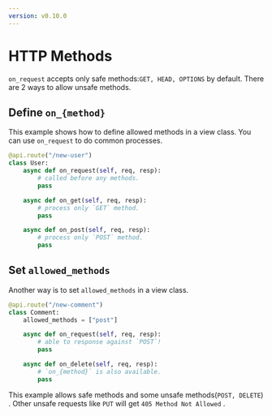```yaml
---
version: v0.10.0
---
```


# HTTP Methods

`on_request` accepts only safe methods:`GET, HEAD, OPTIONS` by default. There are 2 ways to allow unsafe methods.

## Define `on_{method}`

This example shows how to define allowed methods in a view class. You can use `on_request` to do common processes.

```python
@api.route("/new-user")
class User:
    async def on_request(self, req, resp):
        # called before any methods.
        pass

    async def on_get(self, req, resp):
        # process only `GET` method.
        pass

    async def on_post(self, req, resp):
        # process only `POST` method.
        pass

```

## Set `allowed_methods`

Another way is to set `allowed_methods` in a view class.

```python
@api.route("/new-comment")
class Comment:
    allowed_methods = ["post"]

    async def on_request(self, req, resp):
        # able to response against `POST`!
        pass

    async def on_delete(self, req, resp):
        # `on_{method}` is also available.
        pass

```

This example allows safe methods and some unsafe methods(`POST, DELETE`) . Other unsafe requests like `PUT` will get `405 Method Not Allowed` .
